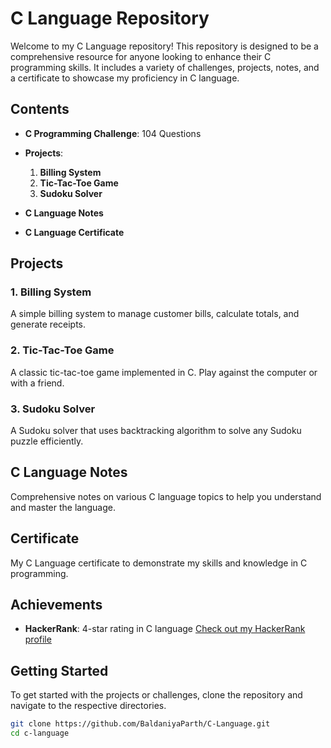 # C Language Repository

Welcome to my C Language repository! This repository is designed to be a comprehensive resource for anyone looking to enhance their C programming skills. It includes a variety of challenges, projects, notes, and a certificate to showcase my proficiency in C language.

## Contents

- **C Programming Challenge**: 104 Questions

- **Projects**:
  1. **Billing System**
  2. **Tic-Tac-Toe Game**
  3. **Sudoku Solver**

- **C Language Notes**

- **C Language Certificate**

## Projects

### 1. Billing System
A simple billing system to manage customer bills, calculate totals, and generate receipts.

### 2. Tic-Tac-Toe Game
A classic tic-tac-toe game implemented in C. Play against the computer or with a friend.

### 3. Sudoku Solver
A Sudoku solver that uses backtracking algorithm to solve any Sudoku puzzle efficiently.

## C Language Notes
Comprehensive notes on various C language topics to help you understand and master the language.

## Certificate
My C Language certificate to demonstrate my skills and knowledge in C programming.

## Achievements
- **HackerRank**: 4-star rating in C language
  [Check out my HackerRank profile](https://www.hackerrank.com/profile/parthbaldaniya09)

## Getting Started
To get started with the projects or challenges, clone the repository and navigate to the respective directories.

```bash
git clone https://github.com/BaldaniyaParth/C-Language.git
cd c-language
